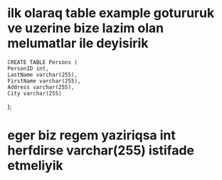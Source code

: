 # ilk olaraq table example gotururuk ve uzerine bize lazim olan melumatlar ile deyisirik
  
    CREATE TABLE Persons (
    PersonID int,
    LastName varchar(255),
    FirstName varchar(255),
    Address varchar(255),
    City varchar(255)
);

# eger biz regem yaziriqsa int herfdirse varchar(255) istifade etmeliyik
